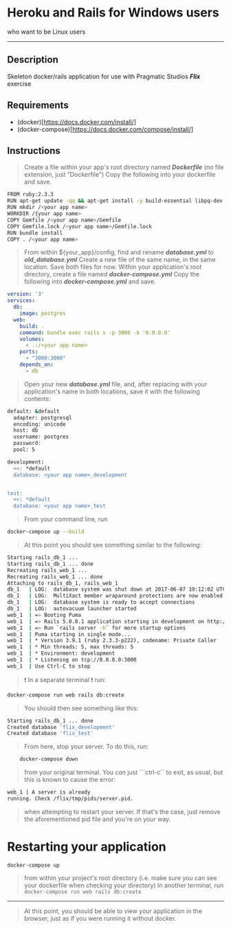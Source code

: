 # **Heroku and Rails for Windows users**
who want to be Linux users

---

## Description
Skeleton docker/rails application for use with Pragmatic Studios ***Flix*** exercise



## Requirements
* (docker)[https://docs.docker.com/install/]
* (docker-compose)[https://docs.docker.com/compose/install/]

## Instructions
>Create a file within your app's root directory named ***Dockerfile*** (no file extension, just "Dockerfile")
>Copy the following into your dockerfile and save.
```sh
FROM ruby:2.3.3
RUN apt-get update -qq && apt-get install -y build-essential libpq-dev nodejs
RUN mkdir /<your app name>
WORKDIR /{your app name>
COPY Gemfile /<your app name>/Gemfile
COPY Gemfile.lock /<your app name>/Gemfile.lock
RUN bundle install
COPY . /<your app name>
```
>From within ${your_app}/config, find and rename ***database.yml*** to ***old_database.yml***
>Create a new file of the same name, in the same location. Save both files for now.
>Within your application's root directory, create a file named ***docker-compose.yml***
>Copy the following into ***docker-compose.yml*** and save.
```yaml
version: '3'
services:
  db:
    image: postgres
  web:
    build: .
    command: bundle exec rails s -p 3000 -b '0.0.0.0'
    volumes:
      - .:/<your app name>
    ports:
      - "3000:3000"
    depends_on:
      - db
```
>Open your new ***database.yml*** file, and, after replacing <your app name> with your application's name in both locations, save it with the following contents:
```sh
default: &default
  adapter: postgresql
  encoding: unicode
  host: db
  username: postgres
  password:
  pool: 5

development:
  <<: *default
  database: <your app name>_development


test:
  <<: *default
  database: <your app name>_test
```
>From your command line, run
  ```sh
  docker-compose up --build
  ```
 >At this point you should see something similar to the following:
  ```sh
  Starting rails_db_1 ...
Starting rails_db_1 ... done
Recreating rails_web_1 ...
Recreating rails_web_1 ... done
Attaching to rails_db_1, rails_web_1
db_1   | LOG:  database system was shut down at 2017-06-07 19:12:02 UTC
db_1   | LOG:  MultiXact member wraparound protections are now enabled
db_1   | LOG:  database system is ready to accept connections
db_1   | LOG:  autovacuum launcher started
web_1  | => Booting Puma
web_1  | => Rails 5.0.0.1 application starting in development on http://0.0.0.0:3000
web_1  | => Run `rails server -h` for more startup options
web_1  | Puma starting in single mode...
web_1  | * Version 3.9.1 (ruby 2.3.3-p222), codename: Private Caller
web_1  | * Min threads: 5, max threads: 5
web_1  | * Environment: development
web_1  | * Listening on tcp://0.0.0.0:3000
web_1  | Use Ctrl-C to stop
  ```
>:exclamation: In a separate terminal :exclamation: run:
```sh
docker-compose run web rails db:create
```
>You should then see something like this:
```sh
Starting rails_db_1 ... done
Created database 'flix_development'
Created database 'flix_test'
```

>From here, stop your server.  To do this, run:
```sh
    docker-compose down
```
>from your original terminal.
>You *can* just ```ctrl-c`` to exit, as usual, but this is known to cause the error:
```sh
web_1 | A server is already
running. Check /flix/tmp/pids/server.pid.
```
>when attempting to restart your server.  If that's the case, just remove the aforementioned pid file and you're on your way.

# Restarting your application
```docker-compose up```
>from within your project's root directory (i.e. make sure you can see your dockerfile when checking your directory)
>In another terminal, run ```docker-compose run web rails db:create```
---
>At this point, you should be able to view your application in the browser, just as if you were running it without docker.
